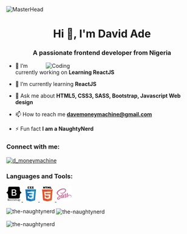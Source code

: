 ![MasterHead](https://camo.githubusercontent.com/48ec00ed4c84e771db4a1db90b56352923a8d644452a32b434d68e97006c9337/68747470733a2f2f63686b736b696c6c732e636f6d2f77702d636f6e74656e742f75706c6f6164732f323032302f30342f504e432d416e696d617465642d42616e6e6572732e676966)
<h1 align="center">Hi 👋, I'm David Ade</h1>
<h3 align="center">A passionate frontend developer from Nigeria</h3>
<img align="right" alt="Coding" width="400" src="https://camo.githubusercontent.com/cae12fddd9d6982901d82580bdf321d81fb299141098ca1c2d4891870827bf17/68747470733a2f2f6d69726f2e6d656469756d2e636f6d2f6d61782f313336302f302a37513379765349765f7430696f4a2d5a2e676966">

<!-- <p align="left"> <img src="https://komarev.com/ghpvc/?username=the-naughtynerd&label=Profile%20views&color=0e75b6&style=flat" alt="the-naughtynerd" /> </p> -->

- 🔭 I’m currently working on **Learning ReactJS**

- 🌱 I’m currently learning **ReactJS**

- 💬 Ask me about **HTML5, CSS3, SASS, Bootstrap, Javascript Web design**

- 📫 How to reach me **davemoneymachine@gmail.com**

- ⚡ Fun fact **I am a NaughtyNerd**

<h3 align="left">Connect with me:</h3>
<p align="left">
<a href="https://twitter.com/d_moneymachine" target="blank"><img align="center" src="https://raw.githubusercontent.com/rahuldkjain/github-profile-readme-generator/master/src/images/icons/Social/twitter.svg" alt="d_moneymachine" height="30" width="40" /></a>
</p>

<h3 align="left">Languages and Tools:</h3>
<p align="left"> <a href="https://getbootstrap.com" target="_blank" rel="noreferrer"> <img src="https://raw.githubusercontent.com/devicons/devicon/master/icons/bootstrap/bootstrap-plain-wordmark.svg" alt="bootstrap" width="40" height="40"/> </a> <a href="https://www.w3schools.com/css/" target="_blank" rel="noreferrer"> <img src="https://raw.githubusercontent.com/devicons/devicon/master/icons/css3/css3-original-wordmark.svg" alt="css3" width="40" height="40"/> </a> <a href="https://www.w3.org/html/" target="_blank" rel="noreferrer"> <img src="https://raw.githubusercontent.com/devicons/devicon/master/icons/html5/html5-original-wordmark.svg" alt="html5" width="40" height="40"/> </a> <a href="https://sass-lang.com" target="_blank" rel="noreferrer"> <img src="https://raw.githubusercontent.com/devicons/devicon/master/icons/sass/sass-original.svg" alt="sass" width="40" height="40"/> </a> </p>

<p><img align="left" src="https://github-readme-stats.vercel.app/api/top-langs?username=the-naughtynerd&show_icons=true&locale=en&layout=compact" alt="the-naughtynerd" /></p>

<p>&nbsp;<img align="center" src="https://github-readme-stats.vercel.app/api?username=the-naughtynerd&show_icons=true&locale=en" alt="the-naughtynerd" /></p>

<p><img align="center" src="https://github-readme-streak-stats.herokuapp.com/?user=the-naughtynerd&" alt="the-naughtynerd" /></p>
